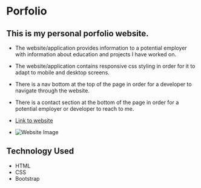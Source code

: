 # Porfolio
## This is my personal porfolio website.
  - The website/application provides information to a potential employer with information about education and projects I have worked on.
  - The website/application contains responsive css styling in order for it to adapt to mobile and desktop screens.
  - There is a nav bottom at the top of the page in order for a developer to navigate through the website.
  - There is a contact section at the bottom of the page in order for a potential employer or developer to reach to me. 
 

  - [Link to website](https://joesmall37.github.io/Portfolio/#resume)
  
  - ![Website Image](https://user-images.githubusercontent.com/63420051/107863443-783ae080-6e22-11eb-9947-6c75fa2575c7.png)
 ## Technology Used
  - HTML
  - CSS
  - Bootstrap

